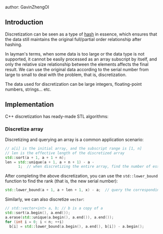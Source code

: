 author: GavinZhengOI

## Introduction

Discretization can be seen as a type of [hash](../string/hash.md) in essence, which ensures that the data still maintains the original full/partial order relationship after hashing.

In layman's terms, when some data is too large or the data type is not supported, it cannot be easily processed as an array subscript by itself, and only the relative size relationship between the elements affects the final result. We can use the original data according to the serial number from large to small to deal with the problem, that is, discretization.

The data used for discretization can be large integers, floating-point numbers, strings... etc.

## Implementation

C++ discretization has ready-made STL algorithms:

### Discretize array

Discretizing and querying an array is a common application scenario:

```cpp
// a[i] is the initial array, and the subscript range is [1, n]
// len is the effective length of the discretized array
std::sort(a + 1, a + 1 + n);
len = std::unique(a + 1, a + n + 1) - a -
      1;  // when discretizing the entire array, find the number of essentially different numbers after discretization.
```

After completing the above discretization, you can use the `std::lower_bound` function to find the rank (that is, the new serial number):

```cpp
std::lower_bound(a + 1, a + len + 1, x) - a;  // query the corresponding serial number of x after discretization
```

Similarly, we can also discretize `vector`:

```cpp
// std::vector<int> a, b; // b is a copy of a
std::sort(a.begin(), a.end());
a.erase(std::unique(a.begin(), a.end()), a.end());
for (int i = 0; i < n; ++i)
  b[i] = std::lower_bound(a.begin(), a.end(), b[i]) - a.begin();
```
